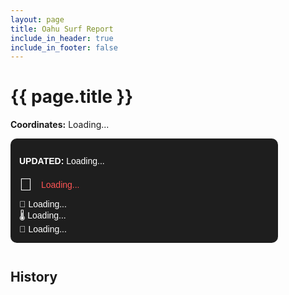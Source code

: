 ```yaml
---
layout: page
title: Oahu Surf Report
include_in_header: true
include_in_footer: false
---
```


<h1>{{ page.title }}</h1>
<p><strong>Coordinates:</strong> <span id="buoy-coords">Loading...</span></p>

<div id="buoy-data"
     data-buoy="51201"
     data-lat="21.671"
     data-lon="158.118"
     style="background:#1e1e1e;padding:1em;border-radius:10px;color:white;max-width:400px;font-family:sans-serif;">
  
<p><strong>UPDATED:</strong> <span id="updated-time">Loading...</span></p>

  <div style="display:flex;align-items:center;gap:1em;">
    <span style="font-size:2em;">🌊</span>
    <span id="wave-info" style="color:#f55;">Loading...</span>
  </div>

  <div style="margin-top:0.5em;">
    💨 <span id="wind-info">Loading...</span><br>
    🌡️ <span id="air-temp">Loading...</span><br>
    🌊 <span id="water-temp">Loading...</span>
  </div>
</div>

<h2 style="margin-top:2em;">History</h2>
<canvas id="waveHistoryChart" width="400" height="200" style="background:#1e1e1e;border-radius:10px;"></canvas>

<script src="https://cdn.jsdelivr.net/npm/chart.js"></script>
<script src="/assets/js/buoy.js"></script>